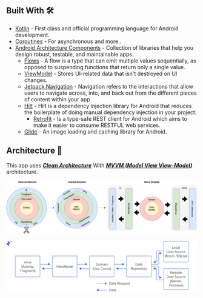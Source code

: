 
## Built With 🛠

- [Kotlin](https://kotlinlang.org/) - First class and official programming language for Android
  development.
- [Coroutines](https://kotlinlang.org/docs/reference/coroutines-overview.html) - For asynchronous
  and more..
- [Android Architecture Components](https://developer.android.com/topic/libraries/architecture) -
  Collection of libraries that help you design robust, testable, and maintainable apps.
    - [Flows](https://developer.android.com/kotlin/flow) - A flow is a type that can emit multiple
      values sequentially, as opposed to suspending functions that return only a single value.
    - [ViewModel](https://developer.android.com/topic/libraries/architecture/viewmodel) - Stores
      UI-related data that isn't destroyed on UI changes.
    - [Jetpack Navigation](https://developer.android.com/guide/navigation) - Navigation refers to
      the interactions that allow users to navigate across, into, and back out from the different
      pieces of content within your app
    - [Hilt](https://developer.android.com/training/dependency-injection/hilt-android) - Hilt is a
      dependency injection library for Android that reduces the boilerplate of doing manual
      dependency injection in your project.
        - [Retrofit](https://square.github.io/retrofit/) - Is a type-safe REST client for Android
          which
          aims to make it easier to consume RESTFUL web services.
    - [Glide](https://bumptech.github.io/glide/) - An image loading and caching library for Android.
      <br />

## Architecture 🗼

This app uses [***Clean Architecture***](https://developer.android.com/topic/architecture) With [
***MVVM (Model View
View-Model)***](https://developer.android.com/jetpack/docs/guide#recommended-app-arch) architecture.

![](docs/images/AndroidTemplate-CleanArchitecture.png)

![](docs/images/mvvm.webp)
